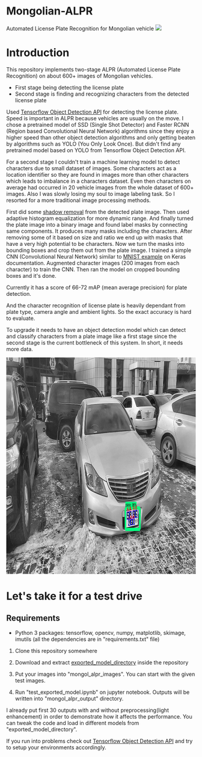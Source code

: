 # Mongolian-ALPR
Automated License Plate Recognition for Mongolian vehicle
![](preview.gif)
# Introduction 
This repository implements two-stage ALPR (Automated License Plate Recognition) on about 600+ images of 
Mongolian vehicles.
- First stage being detecting the license plate
- Second stage is finding and recognizing characters from the detected license plate

Used [Tensorflow Object Detection API](https://github.com/tensorflow/models/tree/master/research/object_detection) 
for detecting the license plate.
Speed is important in ALPR because vehicles are usually on the move.
I chose a pretrained model of SSD (Single Shot Detector) and Faster RCNN (Region based Convolutional Neural Network)
algorithms since they enjoy a higher speed than other object detection algorithms and only getting beaten by 
algorithms such as YOLO (You Only Look Once). But didn't find any pretrained model based on YOLO from Tensorflow Object 
Detection API.

For a second stage I couldn't train a machine learning model to detect characters due to small dataset of images.
Some characters act as a location identifier so they are found in images more than other characters which leads to 
imbalance in a characters dataset. Even then characters on average had occurred in 20 vehicle images from the whole 
dataset of 600+ images. Also I was slowly losing my soul to image labeling task. So I resorted for a more traditional
image processing methods.

First did some [shadow removal](https://stackoverflow.com/questions/44752240/how-to-remove-shadow-from-scanned-images-using-opencv)
from the
detected plate image. Then used adaptive histogram equalization for more dynamic range. And finally turned the plate
image into a binary image and found label masks by connecting same components. It produces many masks including
the characters. After removing some of it based on size and ratio we end up with masks that have a very high
potential to be characters. Now we turn the masks into bounding boxes and crop them out from the plate image.
I trained a simple CNN (Convolutional Neural Network) similar to [MNIST example](https://keras.io/examples/mnist_cnn/) 
on Keras documentation. Augmented character images (200 images from each character) to train the CNN. 
Then ran the model on cropped bounding boxes and it's done.

Currently it has a score of 66-72 mAP (mean average precision) for plate detection.

And the character recognition of license plate is heavily dependant from plate type, camera angle and ambient lights. So
the exact accuracy is hard to evaluate.

To upgrade it needs to have an object detection model which can detect and classify characters from a plate image like a first stage
since the second stage is the current bottleneck of this system. In short, it needs more data.

<p align="center">
  <img src="mongol_alpr_output/8_enhanced.jpg" width=1024 height=576>
</p>

# Let's take it for a test drive

## Requirements
- Python 3 packages: tensorflow, opencv, numpy, matplotlib, skimage, imutils (all the dependencies are in "requirements.txt" file)
1. Clone this repository somewhere

2. Download and extract [exported_model_directory](https://drive.google.com/open?id=1-mUz2QQU-V7KtlPhV0M1bi-Hj8x1QgKq)
inside the repository
3. Put your images into "mongol_alpr_images". You can start with the given test images.

4. Run "test_exported_model.ipynb" on jupyter notebook. Outputs will be written into "mongol_alpr_output" directory.

I already put first 30 outputs with and without preprocessing(light enhancement) in order to demonstrate how it affects the performance.
You can tweak the code and load in different models from "exported_model_directory".

If you run into problems check out [Tensorflow Object Detection API](https://github.com/tensorflow/models/tree/master/research/object_detection) and try to setup your environments accordingly.
